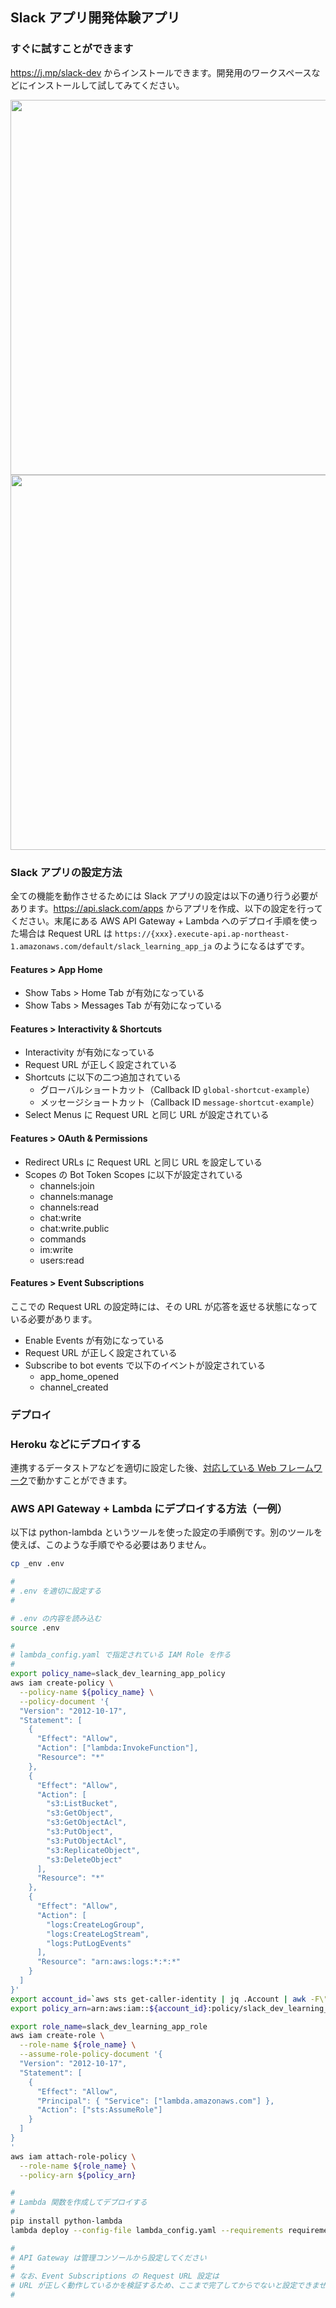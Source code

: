 ## Slack アプリ開発体験アプリ

### すぐに試すことができます

https://j.mp/slack-dev からインストールできます。開発用のワークスペースなどにインストールして試してみてください。

<img width="600" src="https://user-images.githubusercontent.com/19658/97100273-33edce00-16d5-11eb-87d0-11eb0e205417.png">

<img width="600" src="https://user-images.githubusercontent.com/19658/97100270-2fc1b080-16d5-11eb-8b17-bcc5ae86a7db.png">

### Slack アプリの設定方法

全ての機能を動作させるためには Slack アプリの設定は以下の通り行う必要があります。https://api.slack.com/apps からアプリを作成、以下の設定を行ってください。末尾にある AWS API Gateway + Lambda へのデプロイ手順を使った場合は Request URL は `https://{xxx}.execute-api.ap-northeast-1.amazonaws.com/default/slack_learning_app_ja` のようになるはずです。

#### Features > App Home

* Show Tabs > Home Tab が有効になっている
* Show Tabs > Messages Tab が有効になっている

#### Features > Interactivity & Shortcuts

* Interactivity が有効になっている
* Request URL が正しく設定されている
* Shortcuts に以下の二つ追加されている
  * グローバルショートカット（Callback ID `global-shortcut-example`）
  * メッセージショートカット（Callback ID `message-shortcut-example`）
* Select Menus に Request URL と同じ URL が設定されている

#### Features > OAuth & Permissions

* Redirect URLs に Request URL と同じ URL を設定している
* Scopes の Bot Token Scopes に以下が設定されている
  * channels:join
  * channels:manage
  * channels:read
  * chat:write
  * chat:write.public
  * commands
  * im:write
  * users:read

#### Features > Event Subscriptions

ここでの Request URL の設定時には、その URL が応答を返せる状態になっている必要があります。

* Enable Events が有効になっている
* Request URL が正しく設定されている
* Subscribe to bot events で以下のイベントが設定されている
  * app_home_opened
  * channel_created

### デプロイ

### Heroku などにデプロイする

連携するデータストアなどを適切に設定した後、[対応している Web フレームワーク](https://github.com/slackapi/bolt-python/tree/main/examples)で動かすことができます。

### AWS API Gateway + Lambda にデプロイする方法（一例）

以下は python-lambda というツールを使った設定の手順例です。別のツールを使えば、このような手順でやる必要はありません。

```bash
cp _env .env

#
# .env を適切に設定する
#

# .env の内容を読み込む
source .env

#
# lambda_config.yaml で指定されている IAM Role を作る
#
export policy_name=slack_dev_learning_app_policy
aws iam create-policy \
  --policy-name ${policy_name} \
  --policy-document '{
  "Version": "2012-10-17",
  "Statement": [
    {
      "Effect": "Allow",
      "Action": ["lambda:InvokeFunction"],
      "Resource": "*"
    },
    {
      "Effect": "Allow",
      "Action": [
        "s3:ListBucket",
        "s3:GetObject",
        "s3:GetObjectAcl",
        "s3:PutObject",
        "s3:PutObjectAcl",
        "s3:ReplicateObject",
        "s3:DeleteObject"
      ],
      "Resource": "*"
    },
    {
      "Effect": "Allow",
      "Action": [
        "logs:CreateLogGroup",
        "logs:CreateLogStream",
        "logs:PutLogEvents"
      ],
      "Resource": "arn:aws:logs:*:*:*"
    }
  ]
}'
export account_id=`aws sts get-caller-identity | jq .Account | awk -F\" '{print $2}'`
export policy_arn=arn:aws:iam::${account_id}:policy/slack_dev_learning_app_policy

export role_name=slack_dev_learning_app_role
aws iam create-role \
  --role-name ${role_name} \
  --assume-role-policy-document '{
  "Version": "2012-10-17",
  "Statement": [
    {
      "Effect": "Allow",
      "Principal": { "Service": ["lambda.amazonaws.com"] },
      "Action": ["sts:AssumeRole"]
    }
  ]
}
'
aws iam attach-role-policy \
  --role-name ${role_name} \
  --policy-arn ${policy_arn}

#
# Lambda 関数を作成してデプロイする
#
pip install python-lambda
lambda deploy --config-file lambda_config.yaml --requirements requirements.txt

#
# API Gateway は管理コンソールから設定してください
#
# なお、Event Subscriptions の Request URL 設定は
# URL が正しく動作しているかを検証するため、ここまで完了してからでないと設定できません
#
```
